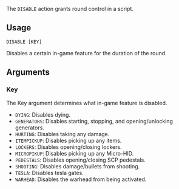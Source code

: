 The `DISABLE` action grants round control in a script.

## Usage
```
DISABLE [KEY]
```
Disables a certain in-game feature for the duration of the round.

## Arguments
### Key
The Key argument determines what in-game feature is disabled.
* `DYING`: Disables dying.
* `GENERATORS`: Disables starting, stopping, and opening/unlocking generators.
* `HURTING`: Disables taking any damage.
* `ITEMPICKUP`: Disables picking up any items.
* `LOCKERS`: Disables opening/closing lockers.
* `MICROPIKUP`: Disables picking up any Micro-HID.
* `PEDESTALS`: Disables opening/closing SCP pedestals.
* `SHOOTING`: Disables damage/bullets from shooting.
* `TESLA`: Disables tesla gates.
* `WARHEAD`: Disables the warhead from being activated.